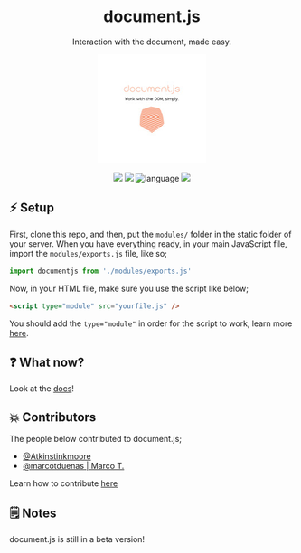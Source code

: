 <div align="center">
  <h1>document.js</h1>
  <p>Interaction with the document, made easy.</p>
  <img src="https://github.com/glaukiol1/Document.JS/blob/main/logo_size.jpg" />
  <br>
  <p align="center">
    <img src="https://img.shields.io/badge/license-MIT-orange.svg"/>
    <img src="https://img.shields.io/badge/PRs-welcome-brightgreen.svg">
    <img alt="language" src="https://img.shields.io/badge/language-Javascript-purple.svg">
    <img src="https://img.badgesize.io/glaukiol1/document.js/main/modules/exports.js?label=Size">
  </p>
</div>

## :zap: Setup

First, clone this repo, and then, put the `modules/` folder in the static folder of your server. When you have everything ready, in your main JavaScript file, import the `modules/exports.js` file, like so;

```js
import documentjs from './modules/exports.js'
```

Now, in your HTML file, make sure you use the script like below;
```html
<script type="module" src="yourfile.js" />
```

You should add the `type="module"` in order for the script to work, learn more [here](https://developer.mozilla.org/en-US/docs/Web/JavaScript/Guide/Modules).

## ❓ What now?

Look at the [docs](https://github.com/glaukiol1/Document.JS/blob/main/DOCUMENTATION.md)!

## 💥 Contributors

The people below contributed to document.js;

- [@Atkinstinkmoore](https://github.com/Atkinstinkmoore)
- [@marcotduenas | Marco T.](https://github.com/marcotduenas) 

Learn how to contribute [here](https://github.com/glaukiol1/document.js/blob/main/CONTRIBUTING.md#guide)

## 🗒️ Notes

document.js is still in a beta version!
